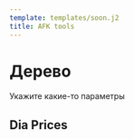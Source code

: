 ```yaml
---
template: templates/soon.j2
title: AFK tools
---
```


# Дерево

Укажите какие-то параметры

## Dia Prices
